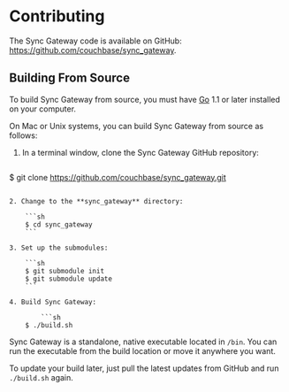# Contributing

The Sync Gateway code is available on GitHub: <https://github.com/couchbase/sync_gateway>.

## Building From Source

To build Sync Gateway from source, you must have [Go](http://golang.org) 1.1 or later installed on your computer. 

On Mac or Unix systems, you can build Sync Gateway from source as follows:

1. In a terminal window, clone the Sync Gateway GitHub repository:

	```sh
$ git clone https://github.com/couchbase/sync_gateway.git
```

2. Change to the **sync_gateway** directory:

	```sh
	$ cd sync_gateway
	```

3. Set up the submodules:

	```sh
	$ git submodule init   
	$ git submodule update
	```
	
4. Build Sync Gateway:

		```sh
	$ ./build.sh
```

Sync Gateway is a standalone, native executable located in `/bin`. You can run the executable from the build location or move it anywhere you want.

To update your build later, just pull the latest updates from GitHub and run `./build.sh` again.

